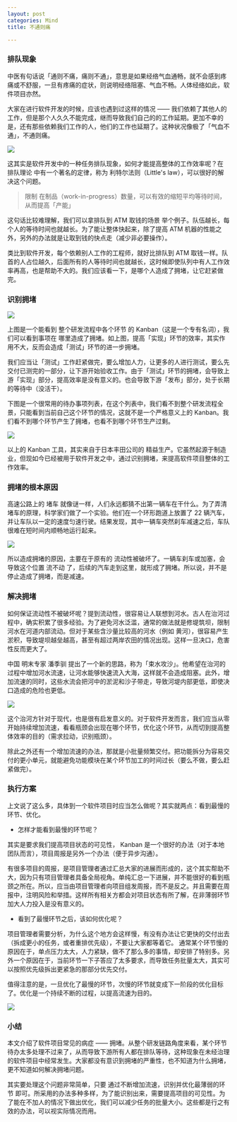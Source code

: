 ```yaml
---
layout: post
categories: Mind
title: 不通则痛

---
```


### 排队现象
中医有句话说「通则不痛，痛则不通」，意思是如果经络气血通畅，就不会感到疼痛或不舒服，一旦有疼痛的症状，则说明经络阻塞、气血不畅。人体经络如此，软件项目亦然。

大家在进行软件开发的时候，应该也遇到过这样的情况 —— 我们依赖了其他人的工作，但是那个人久久不能完成，继而导致我们自己的的工作延期。更加不幸的是，还有那些依赖我们工作的人，他们的工作也延期了。这种状况像极了「气血不通」，不通则痛。

![](https://raw.githubusercontent.com/thzt/hexo-blog/master/source/images/_posts/2023-09-04-obstruction/01.png)

这其实是软件开发中的一种任务排队现象，如何才能提高整体的工作效率呢？在 排队理论 中有一个著名的定律，称为 利特尔法则（Little's law），可以很好的解决这个问题。

> 限制 在制品（work-in-progress）数量，可以有效的缩短平均等待时间，从而提高「产能」

这句话比较难理解，我们可以拿排队到 ATM 取钱的场景 举个例子。队伍越长，每个人的等待时间也就越长。为了能让整体快起来，除了提高 ATM 机器的性能之外，另外的办法就是让取到钱的快点走（减少非必要操作）。

类比到软件开发，每个依赖别人工作的工程师，就好比排队到 ATM 取钱一样。队首的人占位越久，后面所有的人等待时间也就越长，这时候即使队列中有人工作效率再高，也是帮助不大的。我们应该看一下，是哪个人造成了拥堵，让它赶紧做完。

### 识别拥堵
![](https://raw.githubusercontent.com/thzt/hexo-blog/master/source/images/_posts/2023-09-04-obstruction/02.png)

上图是一个能看到 整个研发流程中各个环节 的 Kanban（这是一个专有名词），我们可以看到事项在 哪里造成了拥堵。如上图，提高「实现」环节的效率，其实作用不大，反而会造成「测试」环节的进一步拥堵。

我们应当让「测试」工作赶紧做完，要么增加人力，让更多的人进行测试，要么先交付已测完的一部分，让下游开始验收工作。由于「测试」环节的拥堵，会导致上游「实现」部分，提高效率是没有意义的。也会导致下游「发布」部分，处于长期的等待中（没活干）。

下图是一个很常用的待办事项列表，在这个列表中，我们看不到整个研发流程全景，只能看到当前自己这个环节的情况，这就不是一个严格意义上的 Kanban。我们看不到哪个环节产生了拥堵，也看不到哪个环节生产过剩。

![](https://raw.githubusercontent.com/thzt/hexo-blog/master/source/images/_posts/2023-09-04-obstruction/03.png)

以上的 Kanban 工具，其实来自于日本丰田公司的 精益生产。它虽然起源于制造业，但现如今已经被用于软件开发之中，通过识别拥堵，来提高软件项目整体的工作效率。

### 拥堵的根本原因
高速公路上的 堵车 就像谜一样，人们永远都猜不出第一辆车在干什么。为了弄清堵车的原理，科学家们做了一个实验。他们在一个环形跑道上放置了 22 辆汽车，并让车队以一定的速度匀速行驶。结果发现，其中一辆车突然刹车减速之后，车队很难在短时间内顺畅地运行起来。

![](https://raw.githubusercontent.com/thzt/hexo-blog/master/source/images/_posts/2023-09-04-obstruction/04.gif)

所以造成拥堵的原因，主要在于原有的 流动性被破坏了。一辆车刹车或加塞，会导致这个位置 流不动 了，后续的汽车走到这里，就形成了拥堵。所以说，并不是停止造成了拥堵，而是减速。

### 解决拥堵
如何保证流动性不被破坏呢？提到流动性，很容易让人联想到河水。古人在治河过程中，确实积累了很多经验。为了避免河水泛滥，通常的做法就是修堤筑坝，限制河水在河道内部流动。但对于某些含沙量比较高的河水（例如 黄河），很容易产生淤积，导致堤坝越垒越高，甚至有超过两岸农田的情况出现。这样一旦决口，危害性反而更大了。

中国 明末专家 潘季驯 提出了一个新的思路，称为「束水攻沙」。他希望在治河的过程中增加河水流速，让河水能够快速流入大海，这样就不会造成阻塞。此外，增加流速的同时，这些水流会把河中的淤泥和沙子带走，导致河堤内部更低，即使决口造成的危险也更低。

![](https://raw.githubusercontent.com/thzt/hexo-blog/master/source/images/_posts/2023-09-04-obstruction/05.png)

这个治河方针对于现代，也是很有启发意义的。对于软件开发而言，我们应当从零开始持续增加流速，看看瓶颈会出现在哪个环节，优化这个环节，从而切到提高整体效率的目的（需求拉动，识别瓶颈）。

除此之外还有一个增加流速的办法，那就是小批量频繁交付。把功能拆分为容易交付的更小单元，就能避免功能模块在某个环节加工的时间过长（要么不做，要么赶紧做完）。

### 执行方案
上文说了这么多，具体到一个软件项目时应当怎么做呢？其实就两点：看到最慢的环节、优化。

- 怎样才能看到最慢的环节呢？

其实是要求我们提高项目状态的可见性， Kanban 是一个很好的办法（对于本地团队而言），项目周报是另外一个办法（便于异步沟通）。

有很多项目的周报，是项目管理者通过汇总大家的进展而形成的，这个其实帮助不大，因为只有项目管理者具备全局视角。单纯汇总一下进展，并不能很好的看到瓶颈之所在。所以，应当由项目管理者向项目组发周报，而不是反之。并且需要在周报中，注明风险和举措。这样所有相关方都会对项目状态有所了解，在非薄弱环节加大人力投入是没有意义的。

- 看到了最慢环节之后，该如何优化呢？

项目管理者需要分析，为什么这个地方会这样慢，有没有办法让它更快的交付出去（拆成更小的任务，或者重排优先级），不要让大家都等着它。
通常某个环节慢的原因在于，单点压力太大，人力紧缺，做不了那么多的事情，却安排了特别多。另外一个原因在于，当前环节一下子答应了太多要求，而导致任务批量太大，其实可以按照优先级拆出更紧急的那部分优先交付。

值得注意的是，一旦优化了最慢的环节，次慢的环节就变成下一阶段的优化目标了。优化是一个持续不断的过程，以提高流速为目的。

![](https://raw.githubusercontent.com/thzt/hexo-blog/master/source/images/_posts/2023-09-04-obstruction/06.png)

### 小结
本文介绍了软件项目常见的病症 —— 拥堵。从整个研发链路角度来看，某个环节待办太多处理不过来了，从而导致下游所有人都在排队等待，这种现象在未经治理的软件项目中经常发生。大家都没有意识到拥堵的严重性，也不知道为什么拥堵，更不知道如何解决拥堵问题。

其实要处理这个问题非常简单，只要 通过不断增加流速，识别并优化最薄弱的环节 即可。所采用的办法多种多样，为了能识别出来，需要提高项目的可见性。为了能在不加人的情况下做出优化，我们可以减少任务的批量大小。这些都是行之有效的办法，可以视实际情况而用。